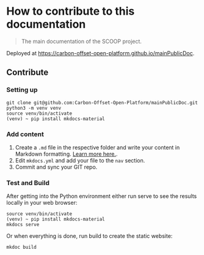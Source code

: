 # How to contribute to this documentation

> The main documentation of the SCOOP project.

Deployed at https://carbon-offset-open-platform.github.io/mainPublicDoc.

## Contribute

### Setting up
```
git clone git@github.com:Carbon-Offset-Open-Platform/mainPublicDoc.git
python3 -m venv venv
source venv/bin/activate
(venv) ~ pip install mkdocs-material
```

### Add content
1. Create a `.md` file in the respective folder and write your content in Markdown formatting. [Learn more here.](https://www.markdownguide.org/).
1. Edit `mkdocs.yml` and add your file to the `nav` section.
1. Commit and sync your GIT repo.

### Test and Build

After getting into the Python environment either run serve to see the results locally in your web browser:
```
source venv/bin/activate
(venv) ~ pip install mkdocs-material
mkdocs serve 
```

Or when everything is done, run build to create the static website:
```
mkdoc build
```

